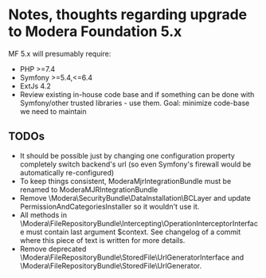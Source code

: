 # Notes, thoughts regarding upgrade to Modera Foundation 5.x

MF 5.x will presumably require:

 * PHP >=7.4
 * Symfony >=5.4,<=6.4
 * ExtJs 4.2
 * Review existing in-house code base and if something can be done with Symfony/other trusted libraries - use them.  Goal: minimize code-base we need to maintain

## TODOs

 * It should be possible just by changing one configuration property completely switch backend's url (so even Symfony's firewall would be automatically re-configured)
 * To keep things consistent, ModeraMjrIntegrationBundle must be renamed to ModeraMJRIntegrationBundle
 * Remove \Modera\SecurityBundle\DataInstallation\BCLayer and update PermissionAndCategoriesInstaller so it wouldn't use it.
 * All methods in \Modera\FileRepositoryBundle\Intercepting\OperationInterceptorInterface must contain last argument $context. See changelog of a commit where this piece of text is written for more details.
 * Remove deprecated \Modera\FileRepositoryBundle\StoredFile\UrlGeneratorInterface and \Modera\FileRepositoryBundle\StoredFile\UrlGenerator.
